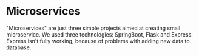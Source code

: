  # Microservices
 "Microservices" are just three simple projects aimed at creating small microservice. We used three technologies: SpringBoot, Flask and Express. Express isn't fully working, because of problems with adding new data to database.